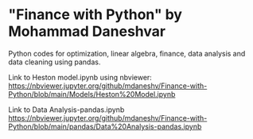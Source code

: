 # "Finance with Python" by Mohammad Daneshvar

Python codes for optimization, linear algebra, finance, data analysis and data cleaning using pandas.

Link to Heston model.ipynb using nbviewer:
https://nbviewer.jupyter.org/github/mdaneshv/Finance-with-Python/blob/main/Models/Heston%20Model.ipynb

Link to Data Analysis-pandas.ipynb
https://nbviewer.jupyter.org/github/mdaneshv/Finance-with-Python/blob/main/pandas/Data%20Analysis-pandas.ipynb
